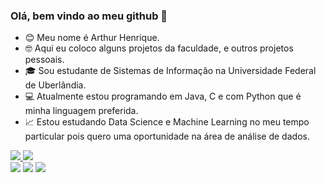 ### Olá, bem vindo ao meu github 👋

- 😊 Meu nome é Arthur Henrique. 
- 🤓 Aqui eu coloco alguns projetos da faculdade, e outros projetos pessoais.
- 🎓 Sou estudante de Sistemas de Informação na Universidade Federal de Uberlândia.
- 💻 Atualmente estou programando em Java, C e com Python que é minha linguagem preferida.
- 📈 Estou estudando Data Science e Machine Learning no meu tempo particular pois quero uma oportunidade na área de análise de dados.

<div>
  <a href="https://www.linkedin.com/in/arthur-henrique-cavalcante-rosa-96113a210/" target="_blank"> 
    <img src="https://img.shields.io/badge/LinkedIn-0077B5?style=for-the-badge&logo=linkedin&logoColor=white" target="_blank">
  </a>
  <a href="harthur.dev@protonmail.com" target="_blank"> 
    <img src="https://img.shields.io/badge/ProtonMail-8B89CC?style=for-the-badge&logo=protonmail&logoColor=white" target="_blank">
  </a>
</div>
 
<div> 
  <img src="https://img.shields.io/badge/Python-14354C?style=for-the-badge&logo=python&logoColor=white">
  <img src="https://img.shields.io/badge/C-00599C?style=for-the-badge&logo=c&logoColor=white">
  <img src="https://img.shields.io/badge/Java-ED8B00?style=for-the-badge&logo=java&logoColor=white">
</div>
